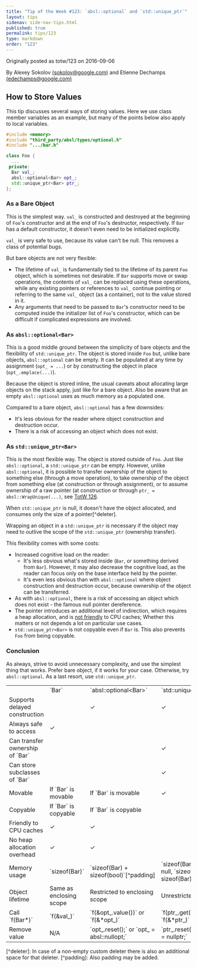 ```yaml
---
title: "Tip of the Week #123: `absl::optional` and `std::unique_ptr`"
layout: tips
sidenav: side-nav-tips.html
published: true
permalink: tips/123
type: markdown
order: "123"
---
```


Originally posted as totw/123 on 2016-09-06

By Alexey Sokolov [(sokolov@google.com)](mailto:sokolov@google.com) and 
Etienne Dechamps [(edechamps@google.com)](mailto:edechamps@google.com)

## How to Store Values

This tip discusses several ways of storing values. Here we use class member
variables as an example, but many of the points below also apply to local
variables.

```c++
#include <memory>
#include "third_party/absl/types/optional.h"
#include ".../bar.h"

class Foo {
  ...
 private:
  Bar val_;
  absl::optional<Bar> opt_;
  std::unique_ptr<Bar> ptr_;
};
```

### As a Bare Object

This is the simplest way. `val_` is constructed and destroyed at the beginning
of `Foo`'s constructor and at the end of `Foo`'s destructor, respectively. If
`Bar` has a default constructor, it doesn't even need to be initialized
explicitly.

`val_` is very safe to use, because its value can't be null. This removes a
class of potential bugs.

But bare objects are not very flexible:

*   The lifetime of `val_` is fundamentally tied to the lifetime of its parent
    `Foo` object, which is sometimes not desirable. If `Bar` supports move or
    swap operations, the contents of `val_` can be replaced using these
    operations, while any existing pointers or references to `val_` continue
    pointing or referring to the same `val_` object (as a container), not to the
    value stored in it.
*   Any arguments that need to be passed to `Bar`'s constructor need to be
    computed inside the initializer list of `Foo`'s constructor, which can be
    difficult if complicated expressions are involved.

### As `absl::optional<Bar>`

This is a good middle ground between the simplicity of bare objects and the
flexibility of `std::unique_ptr`. The object is stored inside `Foo` but, unlike
bare objects, `absl::optional` can be empty. It can be populated at any time by
assignment (`opt_ = ...`) or by constructing the object in place
(`opt_.emplace(...)`).

Because the object is stored inline, the usual caveats about allocating large
objects on the stack apply, just like for a bare object. Also be aware that an
empty `absl::optional` uses as much memory as a populated one.

Compared to a bare object, `absl::optional` has a few downsides:

*   It's less obvious for the reader where object construction and destruction
    occur.
*   There is a risk of accessing an object which does not exist.

### As `std::unique_ptr<Bar>`

This is the most flexible way. The object is stored outside of `Foo`. Just like
`absl::optional`, a `std::unique_ptr` can be empty. However, unlike
`absl::optional`, it is possible to transfer ownership of the object to
something else (through a move operation), to take ownership of the object from
something else (at construction or through assignment), or to assume ownership
of a raw pointer (at construction or through `ptr_ = absl::WrapUnique(...)`, see
[TotW 126](/tips/126).

When `std::unique_ptr` is null, it doesn't have the object allocated, and
consumes only the size of a pointer[^deleter].

Wrapping an object in a `std::unique_ptr` is necessary if the object may need to
outlive the scope of the `std::unique_ptr` (ownership transfer). 

This flexibility comes with some costs:

*   Increased cognitive load on the reader:
    *   It's less obvious what's stored inside (`Bar`, or something derived from
        `Bar`). However, it may also decrease the cognitive load, as the reader
        can focus only on the base interface held by the pointer.
    *   It's even less obvious than with `absl::optional` where object
        construction and destruction occur, because ownership of the object can
        be transferred.
*   As with `absl::optional`, there is a risk of accessing an object which does
    not exist - the famous null pointer dereference.
*   The pointer introduces an additional level of indirection, which requires a
    heap allocation, and is [not
    friendly](https://en.wikipedia.org/wiki/Locality_of_reference) to CPU
    caches; Whether this matters or not depends a lot on particular use cases.
*   `std::unique_ptr<Bar>` is not copyable even if `Bar` is. This also prevents
    `Foo` from being copyable. 

### Conclusion

As always, strive to avoid unnecessary complexity, and use the simplest thing
that works. Prefer bare object, if it works for your case. Otherwise, try
`absl::optional`. As a last resort, use `std::unique_ptr`.

<table>
  <tr>
    <td></td>
    <td>`Bar`</td>
    <td>`absl::optional&lt;Bar&gt;`</td>
    <td>`std::unique_ptr&lt;Bar&gt;`</td>
  </tr>
  <tr>
    <td>Supports delayed construction</td>
    <td></td>
    <td>✓</td>
    <td>✓</td>
  </tr>
  <tr>
    <td>Always safe to access</td>
    <td>✓</td>
    <td></td>
    <td></td>
  </tr>
  <tr>
    <td>Can transfer ownership of `Bar`</td>
    <td></td>
    <td></td>
    <td>✓</td>
  </tr>
  <tr>
    <td>Can store subclasses of `Bar`</td>
    <td></td>
    <td></td>
    <td>✓</td>
  </tr>
  <tr>
    <td>Movable</td>
    <td>If `Bar` is movable</td>
    <td>If `Bar` is movable</td>
    <td>✓</td>
  </tr>
  <tr>
    <td>Copyable</td>
    <td>If `Bar` is copyable</td>
    <td>If `Bar` is copyable</td>
    <td></td>
  </tr>
  <tr>
    <td>Friendly to CPU caches</td>
    <td>✓</td>
    <td>✓</td>
    <td></td>
  </tr>
  <tr>
    <td>No heap allocation overhead</td>
    <td>✓</td>
    <td>✓</td>
    <td></td>
  </tr>
  <tr>
    <td>Memory usage</td>
    <td>`sizeof(Bar)`</td>
    <td>`sizeof(Bar) + sizeof(bool)`[^padding]</td>
    <td>`sizeof(Bar*)` when null, `sizeof(Bar*) + sizeof(Bar)` otherwise</td>
  </tr>
  <tr>
    <td>Object lifetime</td>
    <td>Same as enclosing scope</td>
    <td>Restricted to enclosing scope</td>
    <td>Unrestricted</td>
  </tr>
  <tr>
    <td>Call `f(Bar*)`</td>
    <td>`f(&val_)`</td>
    <td>`f(&opt_.value())` or `f(&*opt_)`</td>
    <td>`f(ptr_.get())` or `f(&*ptr_)`</td>
  </tr>
  <tr>
    <td>Remove value</td>
    <td>N/A</td>
    <td>`opt_.reset();` or `opt_ = absl::nullopt;`</td>
    <td>`ptr_.reset();` or `ptr_ = nullptr;`</td>
  </tr>
</table>
[^deleter]: In case of a non-empty custom deleter there is also an additional
    space for that deleter.
[^padding]: Also padding may be added.
